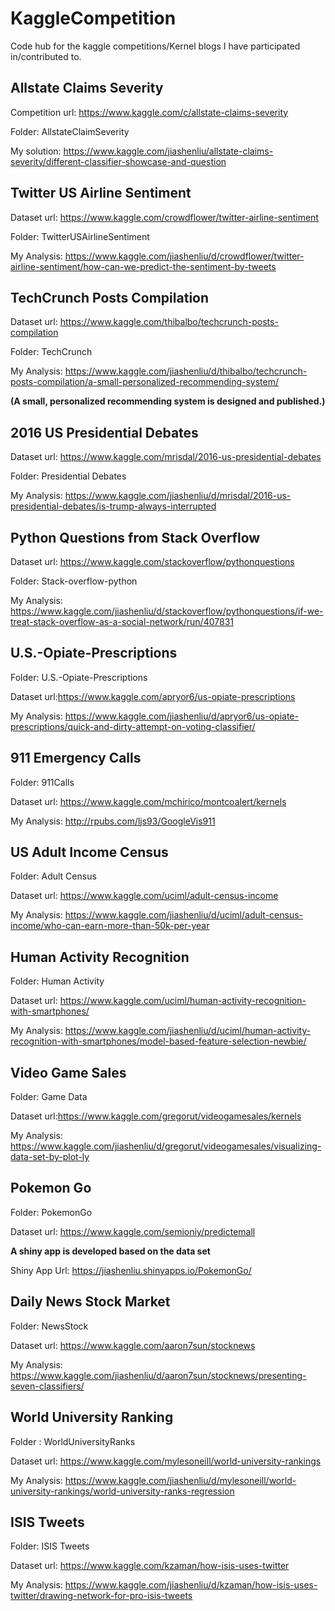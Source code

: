 # KaggleCompetition
Code hub for the kaggle competitions/Kernel blogs I have participated in/contributed to.

## Allstate Claims Severity

Competition url: https://www.kaggle.com/c/allstate-claims-severity

Folder: AllstateClaimSeverity

My solution: https://www.kaggle.com/jiashenliu/allstate-claims-severity/different-classifier-showcase-and-question

## Twitter US Airline Sentiment

Dataset url: https://www.kaggle.com/crowdflower/twitter-airline-sentiment

Folder: TwitterUSAirlineSentiment

My Analysis: https://www.kaggle.com/jiashenliu/d/crowdflower/twitter-airline-sentiment/how-can-we-predict-the-sentiment-by-tweets

## TechCrunch Posts Compilation

Dataset url: https://www.kaggle.com/thibalbo/techcrunch-posts-compilation

Folder: TechCrunch

My Analysis: https://www.kaggle.com/jiashenliu/d/thibalbo/techcrunch-posts-compilation/a-small-personalized-recommending-system/

**(A small, personalized recommending system is designed and published.)**

## 2016 US Presidential Debates

Dataset url: https://www.kaggle.com/mrisdal/2016-us-presidential-debates

Folder: Presidential Debates

My Analysis: https://www.kaggle.com/jiashenliu/d/mrisdal/2016-us-presidential-debates/is-trump-always-interrupted

## Python Questions from Stack Overflow

Dataset url: https://www.kaggle.com/stackoverflow/pythonquestions

Folder: Stack-overflow-python

My Analysis: https://www.kaggle.com/jiashenliu/d/stackoverflow/pythonquestions/if-we-treat-stack-overflow-as-a-social-network/run/407831

## U.S.-Opiate-Prescriptions

Folder: U.S.-Opiate-Prescriptions

Dataset url:https://www.kaggle.com/apryor6/us-opiate-prescriptions

My Analysis: https://www.kaggle.com/jiashenliu/d/apryor6/us-opiate-prescriptions/quick-and-dirty-attempt-on-voting-classifier/

## 911 Emergency Calls

Folder: 911Calls

Dataset url: https://www.kaggle.com/mchirico/montcoalert/kernels

My Analysis: http://rpubs.com/ljs93/GoogleVis911

## US Adult Income Census

Folder: Adult Census

Dataset url: https://www.kaggle.com/uciml/adult-census-income

My Analysis: https://www.kaggle.com/jiashenliu/d/uciml/adult-census-income/who-can-earn-more-than-50k-per-year

## Human Activity Recognition

Folder: Human Activity

Dataset url: https://www.kaggle.com/uciml/human-activity-recognition-with-smartphones/

My Analysis: https://www.kaggle.com/jiashenliu/d/uciml/human-activity-recognition-with-smartphones/model-based-feature-selection-newbie/

## Video Game Sales

Folder: Game Data

Dataset url:https://www.kaggle.com/gregorut/videogamesales/kernels

My Analysis: https://www.kaggle.com/jiashenliu/d/gregorut/videogamesales/visualizing-data-set-by-plot-ly

## Pokemon Go

Folder: PokemonGo

Dataset url: https://www.kaggle.com/semioniy/predictemall

**A shiny app is developed based on the data set**

Shiny App Url: https://jiashenliu.shinyapps.io/PokemonGo/

## Daily News Stock Market

Folder: NewsStock

Dataset url: https://www.kaggle.com/aaron7sun/stocknews

My Analysis: https://www.kaggle.com/jiashenliu/d/aaron7sun/stocknews/presenting-seven-classifiers/

## World University Ranking

Folder : WorldUniversityRanks

Dataset url: https://www.kaggle.com/mylesoneill/world-university-rankings

My Analysis: https://www.kaggle.com/jiashenliu/d/mylesoneill/world-university-rankings/world-university-ranks-regression

## ISIS Tweets

Folder: ISIS Tweets

Dataset url: https://www.kaggle.com/kzaman/how-isis-uses-twitter

My Analysis: https://www.kaggle.com/jiashenliu/d/kzaman/how-isis-uses-twitter/drawing-network-for-pro-isis-tweets
